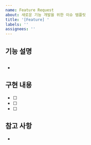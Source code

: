 ```yaml
---
name: Feature Request
about: 새로운 기능 개발을 위한 이슈 템플릿
title: '[Feature] '
labels: ''
assignees: ''
---
```


## 기능 설명

## <!-- 개발하고자 하는 기능에 대해 명확하게 설명해주세요 -->

-

## 구현 내용

<!-- 구현해야 할 내용을 자세히 작성해주세요 -->

- [ ]
- [ ]
- [ ]

## 참고 사항

<!-- 구현에 참고할 내용이나 주의사항을 작성해주세요 -->

-
